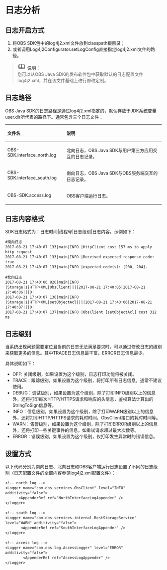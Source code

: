 # 日志分析<a name="ZH-CN_TOPIC_0142815567"></a>

## 日志开启方式<a name="section1028019596337"></a>

1.  将OBS SDK包中的log4j2.xml文件放到classpath根目录；
2.  或者调用Log4j2Configurator.setLogConfig直接指定log4j2.xml文件的路径。

>![](public_sys-resources/icon-note.gif) **说明：**   
>您可以从OBS Java SDK的发布软件包中获取默认的日志配置文件log4j2.xml，并在该文件基础上进行修改定制。  

## 日志路径<a name="section13252175719236"></a>

OBS Java SDK的日志路径是通过log4j2.xml指定的，默认存放于JDK系统变量user.dir所代表的路径下。通常包含三个日志文件：

<a name="table7198172372719"></a>
<table><thead align="left"><tr id="row119892342714"><th class="cellrowborder" valign="top" width="37.79%" id="mcps1.1.3.1.1"><p id="p519814233274"><a name="p519814233274"></a><a name="p519814233274"></a><strong id="b159903389278"><a name="b159903389278"></a><a name="b159903389278"></a>文件名</strong></p>
</th>
<th class="cellrowborder" valign="top" width="62.21%" id="mcps1.1.3.1.2"><p id="p131984234273"><a name="p131984234273"></a><a name="p131984234273"></a><strong id="b139921538122716"><a name="b139921538122716"></a><a name="b139921538122716"></a>说明</strong></p>
</th>
</tr>
</thead>
<tbody><tr id="row5199723122711"><td class="cellrowborder" valign="top" width="37.79%" headers="mcps1.1.3.1.1 "><p id="p18199122332715"><a name="p18199122332715"></a><a name="p18199122332715"></a>OBS-SDK.interface_north.log</p>
</td>
<td class="cellrowborder" valign="top" width="62.21%" headers="mcps1.1.3.1.2 "><p id="p1419902312275"><a name="p1419902312275"></a><a name="p1419902312275"></a>北向日志，OBS Java SDK与用户第三方应用交互的日志记录。</p>
</td>
</tr>
<tr id="row119912231277"><td class="cellrowborder" valign="top" width="37.79%" headers="mcps1.1.3.1.1 "><p id="p1519982312274"><a name="p1519982312274"></a><a name="p1519982312274"></a>OBS-SDK.interface_south.log</p>
</td>
<td class="cellrowborder" valign="top" width="62.21%" headers="mcps1.1.3.1.2 "><p id="p1719942322713"><a name="p1719942322713"></a><a name="p1719942322713"></a>南向日志，OBS Java SDK与OBS服务端交互的日志记录。</p>
</td>
</tr>
<tr id="row1919982302715"><td class="cellrowborder" valign="top" width="37.79%" headers="mcps1.1.3.1.1 "><p id="p161992239272"><a name="p161992239272"></a><a name="p161992239272"></a>OBS-SDK.access.log</p>
</td>
<td class="cellrowborder" valign="top" width="62.21%" headers="mcps1.1.3.1.2 "><p id="p141991323182719"><a name="p141991323182719"></a><a name="p141991323182719"></a>OBS客户端运行日志。</p>
</td>
</tr>
</tbody>
</table>

## 日志内容格式<a name="section857511014255"></a>

SDK日志格式为：日志时间|线程号|日志级别|日志内容。示例如下：

```
#南向日志 
2017-08-21 17:40:07 133|main|INFO |HttpClient cost 157 ms to apply http request
2017-08-21 17:40:07 133|main|INFO |Received expected response code: true
2017-08-21 17:40:07 133|main|INFO |expected code(s): [200, 204].

#北向日志
2017-08-21 17:40:06 820|main|INFO |Storage|1|HTTP+XML|ObsClient||||2017-08-21 17:40:05|2017-08-21 17:40:06|||0|
2017-08-21 17:40:07 136|main|INFO |Storage|1|HTTP+XML|setObjectAcl||||2017-08-21 17:40:06|2017-08-21 17:40:07|||0|
2017-08-21 17:40:07 137|main|INFO |ObsClient [setObjectAcl] cost 312 ms
```

## 日志级别<a name="section474694810253"></a>

当系统出现问题需要定位且当前的日志无法满足要求时，可以通过修改日志的级别来获取更多的信息。其中TRACE日志信息最丰富，ERROR日志信息最少。

具体说明如下：

-   OFF: 关闭级别，如果设置为这个级别，日志打印功能将被关闭。
-   TRACE：跟踪级别，如果设置为这个级别，将打印所有日志信息。通常不建议使用。
-   DEBUG：调试级别，如果设置为这个级别，除了打印INFO级别以上的信息外，还将打印每次HTTP/HTTPS请求和响应的头信息，鉴权算法计算出的StringToSign信息等。
-   INFO：信息级别，如果设置为这个级别，除了打印WARN级别以上的信息外，还将打印HTTP/HTTPS请求的耗时时间，ObsClient接口的耗时时间等。
-   WARN：告警级别，如果设置为这个级别，除了打印ERROR级别以上的信息外，还将打印一些关键事件的信息，如重试请求超过最大次数等。
-   ERROR：错误级别，如果设置为这个级别，仅打印发生异常时的错误信息。

## 设置方式<a name="section3653337785"></a>

以下代码分别为南向日志、北向日志和OBS客户端运行日志设置了不同的日志级别（日志配置文件的全部内容参见log4j2.xml配置文件）：

```
<!-- north log -->
<Logger name="com.obs.services.ObsClient" level="INFO" additivity="false">
      <AppenderRef ref="NorthInterfaceLogAppender" />
</Logger>
        
<!-- south log -->
<Logger name="com.obs.services.internal.RestStorageService" level="WARN" additivity="false">
       <AppenderRef ref="SouthInterfaceLogAppender" />
</Logger>

<!-- access log -->
<Logger name="com.obs.log.AccessLogger" level="ERROR" additivity="false">
        <AppenderRef ref="AccessLogAppender" />
</Logger>
```

